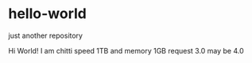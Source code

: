# hello-world
just another repository

Hi World!
I am chitti speed 1TB and memory 1GB
request 3.0
may be 4.0
